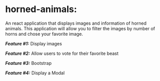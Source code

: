 # horned-animals:
An react application that displays images and information of horned animals. This application will allow you to filter the images by number of horns and chose your favorite image.

***Feature #1:*** Display images

***Feature #2:*** Allow users to vote for their favorite beast

***Feature #3:*** Bootstrap

***Feature #4:*** Display a Modal